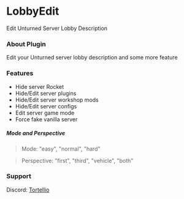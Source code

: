 # LobbyEdit
Edit Unturned Server Lobby Description

### About Plugin
Edit your Unturned server lobby description and some more feature

### Features
- Hide server Rocket
- Hide/Edit server plugins
- Hide/Edit server workshop mods
- Hide/Edit server configs
- Edit server game mode
- Force fake vanilla server

##### Mode and Perspective
> Mode: "easy", "normal", "hard"

> Perspective: "first", "third", "vehicle", "both"

### Support
Discord: [Tortellio](https://discord.gg/pzQwsew)
